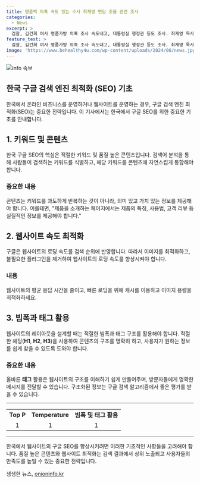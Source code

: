 ```yaml
---
title: 명품백 의혹 속도 있는 수사 최재영 면담 조율 관련 조사
categories:
  - News
excerpt: >
  검찰, 김건희 여사 명품가방 의혹 조사 속도내고, 대통령실 행정관 등도 조사. 최재영 목사가 전달한 명품가방 사진 제출. 유모씨, 대통령실 직원으로 알려져. 유씨와 최 목사 대화 내용, 명품가방 전달 상황 등 조사될 예정. 검찰, 주변인 조사 마무리 단계 진입. 수사 진척, 김 여사 조만간 조사 예정.
feature_text: >
  검찰, 김건희 여사 명품가방 의혹 조사 속도내고, 대통령실 행정관 등도 조사. 최재영 목사가 전달한 명품가방 사진 제출. 유모씨, 대통령실 직원으로 알려져. 유씨와 최 목사 대화 내용, 명품가방 전달 상황 등 조사될 예정. 검찰, 주변인 조사 마무리 단계 진입. 수사 진척, 김 여사 조만간 조사 예정.
image: 'https://www.behealthy4u.com/wp-content/uploads/2024/06/news.jpg'
---
```


<p><img src="https://www.behealthy4u.com/wp-content/uploads/2024/06/news.jpg" alt="info 속보" /></p>

<h2 data-ke-size="size26">한국 구글 검색 엔진 최적화 (SEO) 기초</h2>

<p data-ke-size="size16">한국에서 온라인 비즈니스를 운영하거나 웹사이트를 운영하는 경우, 구글 검색 엔진 최적화(SEO)는 중요한 전략입니다. 이 기사에서는 한국에서 구글 SEO를 위한 중요한 기초를 안내합니다.</p>

<h2 data-ke-size="size24">1. 키워드 및 콘텐츠</h2>

<p data-ke-size="size16">한국 구글 SEO의 핵심은 적절한 키워드 및 품질 높은 콘텐츠입니다. 검색어 분석을 통해 사람들이 검색하는 키워드를 식별하고, 해당 키워드를 콘텐츠에 자연스럽게 통합해야 합니다.</p>

<h3>중요한 내용</h3>

<p data-ke-size="size16">콘텐츠는 키워드를 과도하게 반복하는 것이 아니라, 의미 있고 가치 있는 정보를 제공해야 합니다. 이를테면, "제품을 소개하는 페이지에서는 제품의 특징, 사용법, 고객 리뷰 등 실질적인 정보를 제공해야 합니다."</p>

<h2 data-ke-size="size24">2. 웹사이트 속도 최적화</h2>

<p data-ke-size="size16">구글은 웹사이트의 로딩 속도를 검색 순위에 반영합니다. 따라서 이미지를 최적화하고, 불필요한 플러그인을 제거하여 웹사이트의 로딩 속도를 향상시켜야 합니다.</p>

<h3>내용</h3>

<p data-ke-size="size16">웹사이트의 평균 응답 시간을 줄이고, 빠른 로딩을 위해 캐시를 이용하고 이미지 용량을 최적화하세요.</p>

<h2 data-ke-size="size24">3. 빔폭과 태그 활용</h2>

<p data-ke-size="size16">웹사이트의 레이아웃을 설계할 때는 적절한 빔폭과 태그 구조를 활용해야 합니다. 적절한 헤딩(<b>H1</b>, <b>H2</b>, <b>H3</b>)을 사용하여 콘텐츠의 구조를 명확히 하고, 사용자가 원하는 정보를 쉽게 찾을 수 있도록 도와야 합니다.</p>

<h3>중요한 내용</h3>

<p data-ke-size="size16">올바른 <b>태그</b> 활용은 웹사이트의 구조를 이해하기 쉽게 만들어주며, 방문자들에게 명확한 메시지를 전달할 수 있습니다. 구조화된 정보는 구글 검색 알고리즘에서 좋은 평가를 받을 수 있습니다.</p>

<hr>

<table style="width: 100%;">
<tbody>
<tr>
<td style="text-align: center; height: 17px;"><b>Top P</b></td>
<td style="text-align: center; height: 17px;"><b>Temperature</b></td>
<td style="text-align: center; height: 17px;"><b>빔폭 및 태그 활용</b></td>
</tr>
<tr>
<td style="text-align: center; height: 17px;">1</td>
<td style="text-align: center; height: 17px;">1</td>
<td style="text-align: center; height: 17px;">1</td>
</tr>
</tbody>
</table>

<hr>

<p data-ke-size="size16">한국에서 웹사이트의 구글 SEO를 향상시키려면 이러한 기초적인 사항들을 고려해야 합니다. 품질 높은 콘텐츠와 웹사이트 최적화는 검색 결과에서 상위 노출되고 사용자들의 만족도를 높일 수 있는 중요한 전략입니다.</p>
생생한 뉴스, <a href="https://onioninfo.kr" rel="dofollow">onioninfo.kr</a>


